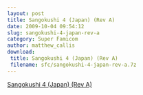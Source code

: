 ```yaml
---
layout: post
title: Sangokushi 4 (Japan) (Rev A)
date: 2009-10-04 09:54:12
slug: sangokushi-4-japan-rev-a
category: Super Famicom
author: matthew_callis
download:
 title: Sangokushi 4 (Japan) (Rev A)
 filename: sfc/sangokushi-4-japan-rev-a.7z
---
```


[Sangokushi 4 (Japan) (Rev A)](http://superfamicom.org/info/sangokushi-4/ "Sangokushi 4")
